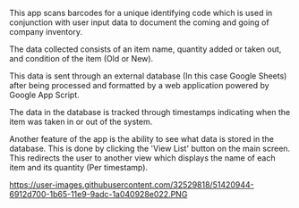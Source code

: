 This app scans barcodes for a unique identifying code which is used in conjunction with user input data to document the coming and going of company inventory. 

The data collected consists of an item name, quantity added or taken out, and condition of the item (Old or New). 

This data is sent through an external database (In this case Google Sheets) after being processed and formatted by a web application powered by Google App Script. 

The data in the database is tracked through timestamps indicating when the item was taken in or out of the system. 

Another feature of the app is the ability to see what data is stored in the database. This is done by clicking the 'View List' button on the main screen. This redirects the user to another view which displays the name of each item and its quantity (Per timestamp). 

https://user-images.githubusercontent.com/32529818/51420944-6912d700-1b65-11e9-9adc-1a040928e022.PNG
